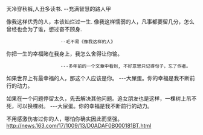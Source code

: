 天冷穿秋裤,人丑多读书.
						--充满智慧的路人甲

像我这样优秀的人，本该灿烂过一生.
像我这样懦弱的人，凡事都要留几分，怎么曾经也会为了谁，想过奋不顾身.

						--毛不易《像我这样的人》
						
你把一生的幸福赌在我身上，我怎么舍得让你输。

						---多年前的一个文章中看到, 不好意思只记得句子，忘了作者。
						
如果世界上有最幸福的人，那这个人应该是你。
						---大屎蛋。你的幸福是我不断前行的动力。
						
如果在一个问题停留太久，先去解决其他问题。追女朋友也是这样，一棵树上吊不死，可以换棵树。
						---大屎蛋。你的幸福是我不断前行的动力。
						
						
不用感激伤害过你的人，哪怕你确实因此而坚强。
						http://news.163.com/17/1009/13/D0ADAF0B000181BT.html
						
